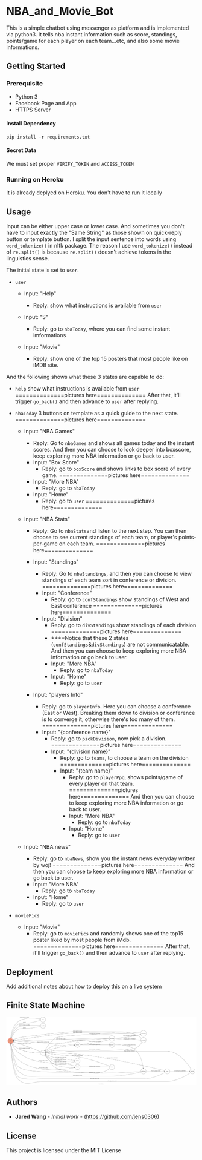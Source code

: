 # NBA_and_Movie_Bot

This is a simple chatbot using messenger as platform and is implemented via python3. It tells nba instant information such as score, standings, points/game for each player on each team...etc, and also some movie informations.

## Getting Started
### Prerequisite
* Python 3
* Facebook Page and App
* HTTPS Server

#### Install Dependency
```
pip install -r requirements.txt
```

#### Secret Data
We must set proper `VERIFY_TOKEN` and `ACCESS_TOKEN`

### Running on Heroku
It is already deplyed on Heroku. You don't have to run it locally

<!-- ### Running locally
#### Run the server
```
python3 app.py
```
#### Run ngrok
I use `ngrok` as http server,
```
ngrok http 5000
```
and then copy the https url and paste it to your webhook verification page. -->

## Usage
Input can be either upper case or lower case. And sometimes you don't have to input exactly the "Same String" as those shown on quick-reply button or template button. I split the input sentence into words using `word_tokenize()` in nltk package. The reason I use `word_tokenize()` instead of `re.split()` is because `re.split()` doesn't achieve tokens in the linguistics sense.

The initial state is set to `user`.
* `user`
	* Input: "Help"
		* Reply: show what instructions is available from `user`

	* Input: "S"
		* Reply: go to `nbaToday`, where you can find some instant imformations

    * Input: "Movie"
        * Reply: show one of the top 15 posters that most people like on iMDB site.

And the following shows what these 3 states are capable to do:
* `help`
    show what instructions is available from `user`
    ==============pictures here==============
    After that, it'll trigger `go_back()` and then advance to `user` after replying.

* `nbaToday`
    3 buttons on template as a quick guide to the next state.
    ==============pictures here==============
    * Input: "NBA Games"
        * Reply: Go to `nbaGames` and shows all games today and the instant scores. And then you can choose to look deeper into boxscore, keep exploring more NBA information or go back to user.
        * Input: "Box Score"
            * Reply: go to `boxScore` and shows links to box score of every game.
            ==============pictures here==============
        * Input: "More NBA"
            * Reply: go to `nbaToday`
        * Input: "Home"
            * Reply: go to `user`
        ==============pictures here==============
    * Input: "NBA Stats"
        * Reply: Go to `nbaStats`and listen to the next step. You can then choose to see current standings of each team, or player's points-per-game on each team.
        ==============pictures here==============
        * Input: "Standings"
            * Reply: Go to `nbaStandings`, and then you can choose to view standings of each team sort in conference or division.
            ==============pictures here==============
            * Input: "Conference"
                * Reply: go to `confStandings` show standings of West and East conference
                ==============pictures here==============
            * Input: "Division"
                * Reply: go to `divStandings` show standings of each division
                ==============pictures here==============
                * ****Notice that these 2 states (`confStandings`&`divStandings`) are not communicatable.
                And then you can choose to keep exploring more NBA information or go back to user.
                * Input: "More NBA"
                    * Reply: go to `nbaToday`
                * Input: "Home"
                    * Reply: go to `user`
            
        * Input: "players Info"
            * Reply: go to `playerInfo`. Here you can choose a conference (East or West). Breaking them down to division or conference is to converge it, otherwise there's too many of them.
            ==============pictures here==============
            * Input: "{conference name}"
                * Reply: go to `pickDivision`, now pick a division.
                ==============pictures here==============
                * Input: "{division name}"
                    * Reply: go to `teams`, to choose a team on the division
                    ==============pictures here==============
                    * Input: "{team name}"
                        * Reply: go to `playerPpg`, shows points/game of every player on that team.
                        ==============pictures here==============
                        And then you can choose to keep exploring more NBA information or go back to user.
                        * Input: "More NBA"
                            * Reply: go to `nbaToday`
                        * Input: "Home"
                            * Reply: go to `user`

    * Input: "NBA news"
        * Reply: go to `nbaNews`, show you the instant news everyday written by woj!
        ==============pictures here==============
        And then you can choose to keep exploring more NBA information or go back to user.
        * Input: "More NBA"
            * Reply: go to `nbaToday`
        * Input: "Home"
            * Reply: go to `user`

* `moviePics`
    * Input: "Movie"
        * Reply: go to `moviePics` and randomly shows one of the top15 poster liked by most people from iMdb.
        ==============pictures here==============
        After that, it'll trigger `go_back()` and then advance to `user` after replying.
        
## Deployment
Add additional notes about how to deploy this on a live system

## Finite State Machine
![fsm](./img/fsm.png)



## Authors

* **Jared Wang** - *Initial work* - (https://github.com/jens0306)


## License

This project is licensed under the MIT License
